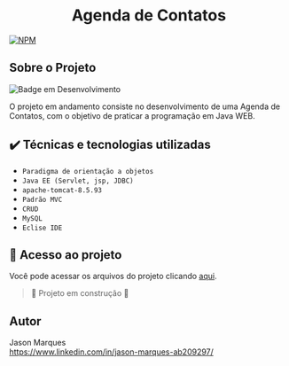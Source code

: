 <h1 align="center"> Agenda de Contatos </h1>

[![NPM](https://img.shields.io/npm/l/react)](https://github.com/jasonmarques/agenda/blob/master/LICENSE)  

## Sobre o Projeto

![Badge em Desenvolvimento](http://img.shields.io/static/v1?label=STATUS&message=EM%20DESENVOLVIMENTO&color=GREEN&style=for-the-badge)

O projeto em andamento consiste no desenvolvimento de uma Agenda de Contatos, com o objetivo de praticar a programação em Java WEB.


## ✔️ Técnicas e tecnologias utilizadas

- ``Paradigma de orientação a objetos``
- ``Java EE (Servlet, jsp, JDBC)``
- ``apache-tomcat-8.5.93``
- ``Padrão MVC``
- ``CRUD``
- ``MySQL``
- ``Eclise IDE``


## 📁 Acesso ao projeto
Você pode acessar os arquivos do projeto clicando [aqui](https://github.com/jasonmarques/agenda/tree/master/agenda).

> :construction: Projeto em construção :construction:

## Autor
Jason Marques <br>
https://www.linkedin.com/in/jason-marques-ab209297/
